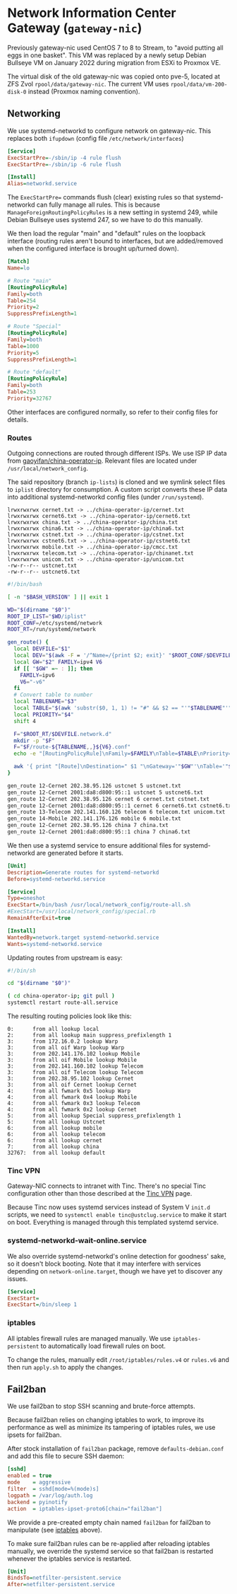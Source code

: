 # Network Information Center Gateway (`gateway-nic`)

Previously gateway-nic used CentOS 7 to 8 to Stream, to "avoid putting all eggs in one basket". This VM was replaced by a newly setup Debian Bullseye VM on January 2022 during migration from ESXi to Proxmox VE.

The virtual disk of the old gateway-nic was copied onto pve-5, located at ZFS Zvol `rpool/data/gateway-nic`. The current VM uses `rpool/data/vm-200-disk-0` instead (Proxmox naming convention).

## Networking

We use systemd-networkd to configure network on gateway-nic. This replaces both `ifupdown` (config file `/etc/network/interfaces`)

```ini title="$ systemctl edit systemd-networkd.service"
[Service]
ExecStartPre=-/sbin/ip -4 rule flush
ExecStartPre=-/sbin/ip -6 rule flush

[Install]
Alias=networkd.service
```

The `ExecStartPre=` commands flush (clear) existing rules so that systemd-networkd can fully manage all rules. This is because `ManageForeignRoutingPolicyRules` is a new setting in systemd 249, while Debian Bullseye uses systemd 247, so we have to do this manually.

We then load the regular "main" and "default" rules on the loopback interface (routing rules aren't bound to interfaces, but are added/removed when the configured interface is brought up/turned down).

```ini title="/etc/systemd/network/00-lo.network"
[Match]
Name=lo

# Route "main"
[RoutingPolicyRule]
Family=both
Table=254
Priority=2
SuppressPrefixLength=1

# Route "Special"
[RoutingPolicyRule]
Family=both
Table=1000
Priority=5
SuppressPrefixLength=1

# Route "default"
[RoutingPolicyRule]
Family=both
Table=253
Priority=32767
```

Other interfaces are configured normally, so refer to their config files for details.

### Routes

Outgoing connections are routed through different ISPs. We use ISP IP data from [gaoyifan/china-operator-ip](https://github.com/gaoyifan/china-operator-ip). Relevant files are located under `/usr/local/network_config`.

The said repository (branch `ip-lists`) is cloned and we symlink select files to `iplist` directory for consumption. A custom script converts these IP data into additional systemd-networkd config files (under `/run/systemd`).

```text title="$ ls -l /usr/local/network_config/iplist/"
lrwxrwxrwx cernet.txt -> ../china-operator-ip/cernet.txt
lrwxrwxrwx cernet6.txt -> ../china-operator-ip/cernet6.txt
lrwxrwxrwx china.txt -> ../china-operator-ip/china.txt
lrwxrwxrwx china6.txt -> ../china-operator-ip/china6.txt
lrwxrwxrwx cstnet.txt -> ../china-operator-ip/cstnet.txt
lrwxrwxrwx cstnet6.txt -> ../china-operator-ip/cstnet6.txt
lrwxrwxrwx mobile.txt -> ../china-operator-ip/cmcc.txt
lrwxrwxrwx telecom.txt -> ../china-operator-ip/chinanet.txt
lrwxrwxrwx unicom.txt -> ../china-operator-ip/unicom.txt
-rw-r--r-- ustcnet.txt
-rw-r--r-- ustcnet6.txt
```

```sh title="/usr/local/network_config/route-all.sh"
#!/bin/bash

[ -n "$BASH_VERSION" ] || exit 1

WD="$(dirname "$0")"
ROOT_IP_LIST="$WD/iplist"
ROOT_CONF=/etc/systemd/network
ROOT_RT=/run/systemd/network

gen_route() {
  local DEVFILE="$1"
  local DEV="$(awk -F = '/^Name=/{print $2; exit}' "$ROOT_CONF/$DEVFILE.network")"
  local GW="$2" FAMILY=ipv4 V6
  if [[ "$GW" =~ : ]]; then
    FAMILY=ipv6
    V6="-v6"
  fi
  # Convert table to number
  local TABLENAME="$3"
  local TABLE="$(awk 'substr($0, 1, 1) != "#" && $2 == "'"$TABLENAME"'" { print $1 }' /etc/iproute2/rt_tables | head -1)"
  local PRIORITY="$4"
  shift 4

  F="$ROOT_RT/$DEVFILE.network.d"
  mkdir -p "$F"
  F="$F/route-${TABLENAME,,}${V6}.conf"
  echo -e "[RoutingPolicyRule]\nFamily=$FAMILY\nTable=$TABLE\nPriority=$PRIORITY\n" > "$F"

  awk '{ print "[Route]\nDestination=" $1 "\nGateway='"$GW"'\nTable='"$TABLE"'\n" }' "${@/#/$ROOT_IP_LIST/}" >> "$F"
}

gen_route 12-Cernet 202.38.95.126 ustcnet 5 ustcnet.txt
gen_route 12-Cernet 2001:da8:d800:95::1 ustcnet 5 ustcnet6.txt
gen_route 12-Cernet 202.38.95.126 cernet 6 cernet.txt cstnet.txt
gen_route 12-Cernet 2001:da8:d800:95::1 cernet 6 cernet6.txt cstnet6.txt
gen_route 13-Telecom 202.141.160.126 telecom 6 telecom.txt unicom.txt
gen_route 14-Mobile 202.141.176.126 mobile 6 mobile.txt
gen_route 12-Cernet 202.38.95.126 china 7 china.txt
gen_route 12-Cernet 2001:da8:d800:95::1 china 7 china6.txt
```

We then use a systemd service to ensure additional files for systemd-networkd are generated before it starts.

```ini title="/etc/systemd/system/route-all.service"
[Unit]
Description=Generate routes for systemd-networkd
Before=systemd-networkd.service

[Service]
Type=oneshot
ExecStart=/bin/bash /usr/local/network_config/route-all.sh
#ExecStart=/usr/local/network_config/special.rb
RemainAfterExit=true

[Install]
WantedBy=network.target systemd-networkd.service
Wants=systemd-networkd.service
```

Updating routes from upstream is easy:

```sh title="/usr/local/network_config/update.sh"
#!/bin/sh

cd "$(dirname "$0")"

( cd china-operator-ip; git pull )
systemctl restart route-all.service
```

The resulting routing policies look like this:

```text title="$ ip rule"
0:      from all lookup local
2:      from all lookup main suppress_prefixlength 1
3:      from 172.16.0.2 lookup Warp
3:      from all oif Warp lookup Warp
3:      from 202.141.176.102 lookup Mobile
3:      from all oif Mobile lookup Mobile
3:      from 202.141.160.102 lookup Telecom
3:      from all oif Telecom lookup Telecom
3:      from 202.38.95.102 lookup Cernet
3:      from all oif Cernet lookup Cernet
4:      from all fwmark 0x5 lookup Warp
4:      from all fwmark 0x4 lookup Mobile
4:      from all fwmark 0x3 lookup Telecom
4:      from all fwmark 0x2 lookup Cernet
5:      from all lookup Special suppress_prefixlength 1
5:      from all lookup Ustcnet
6:      from all lookup mobile
6:      from all lookup telecom
6:      from all lookup cernet
7:      from all lookup china
32767:  from all lookup default
```

### Tinc VPN

Gateway-NIC connects to intranet with Tinc. There's no special Tinc configuration other than those described at the [Tinc VPN](../infrastructure/tinc.md) page.

Because Tinc now uses systemd services instead of System V `init.d` scripts, we need to `systemctl enable tinc@ustclug.service` to make it start on boot. Everything is managed through this templated systemd service.

### systemd-networkd-wait-online.service

We also override systemd-networkd's online detection for goodness' sake, so it doesn't block booting. Note that it may interfere with services depending on `network-online.target`, though we have yet to discover any issues.

```ini title="$ systemctl edit systemd-networkd-wait-online.service"
[Service]
ExecStart=
ExecStart=/bin/sleep 1
```

### iptables

All iptables firewall rules are managed manually. We use `iptables-persistent` to automatically load firewall rules on boot.

To change the rules, manually edit `/root/iptables/rules.v4` or `rules.v6` and then run `apply.sh` to apply the changes.

## Fail2ban

We use fail2ban to stop SSH scanning and brute-force attempts.

Because fail2ban relies on changing iptables to work, to improve its performance as well as minimize its tampering of iptables rules, we use ipsets for fail2ban.

After stock installation of `fail2ban` package, remove `defaults-debian.conf` and add this file to secure SSH daemon:

```ini title="/etc/fail2ban/jail.d/sshd.conf"
[sshd]
enabled = true
mode    = aggressive
filter  = sshd[mode=%(mode)s]
logpath = /var/log/auth.log
backend = pyinotify
action  = iptables-ipset-proto6[chain="fail2ban"]
```

We provide a pre-created empty chain named `fail2ban` for fail2ban to manipulate (see [iptables](#iptables) above).

To make sure fail2ban rules can be re-applied after reloading iptables manually, we override the systemd service so that fail2ban is restarted whenever the iptables service is restarted.

```ini title="$ systemctl edit fail2ban.service"
[Unit]
BindsTo=netfilter-persistent.service
After=netfilter-persistent.service
```
